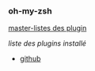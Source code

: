 ### oh-my-zsh

[ master-listes des plugin ](https://github.com/semperos/oh-my-zsh/tree/master/plugins)

*liste des plugins installé*
- [ github ](https://github.com/semperos/oh-my-zsh/tree/master/plugins/github)